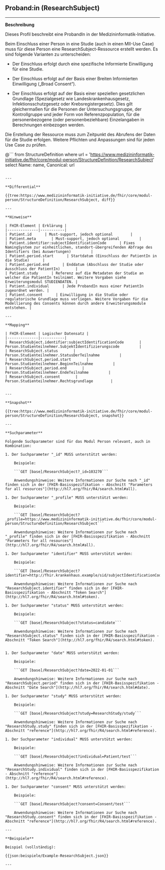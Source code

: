 ## Proband:in (ResearchSubject)

---

**Beschreibung**

Dieses Profil beschreibt eine ProbandIn in der Medizininformatik-Initiative.

Beim Einschluss einer Person in eine Studie (auch in einen MII-Use Case) muss für diese Person eine ResearchSubject-Ressource erstellt werden. Es sind folgende Varianten zu unterscheiden:

* Der Einschluss erfolgt durch eine spezifische Informierte Einwilligung für eine Studie.

* Der Einschluss erfolgt auf der Basis einer Breiten Informierten Einwilligung („Broad Consent“).

* Der Einschluss erfolgt auf der Basis einer speziellen gesetzlichen Grundlage (Spezialgesetz wie Landeskrankenhausgesetz, Infektionsschutzgesetz oder Krebsregistergesetz). Dies gilt gleichermaßen für die Personen der Untersuchungsgruppe, der Kontrollgruppe und jeder Form von Referenzpopulation, für die personenbezogene (oder personenbeziehbare) Einzelangaben in Berechnungen einbezogen werden.

Die Erstellung der Ressource muss zum Zeitpunkt des Abrufens der Daten für die Studie erfolgen. Weitere Pflichten und Anpassungen sind für jeden Use Case zu prüfen.

@```
from StructureDefinition where url = 'https://www.medizininformatik-initiative.de/fhir/core/modul-person/StructureDefinition/ResearchSubject' select Name: name, Canonical: url
```

---

**Differential**

{{tree:https://www.medizininformatik-initiative.de/fhir/core/modul-person/StructureDefinition/ResearchSubject, diff}}

---

**Hinweise**

| FHIR-Element | Erklärung |
|--------------|-----------|
| Patient.id      | Must-support, jedoch optional        |
| Patient.meta       | Must-support, jedoch optional         |
| Patient.identifier:subjectIdentificationCode      | Fixes NamingSystem zur einheitlichen, standort-übergreifenden Abfrage des Identifiers (bei Auswertungen)         |
| Patient.period.start      | Startdatum (Einschluss der PatientIn in die Studie)      |
| Patient.period.end      | Enddatum (Abschluss der Studie oder Ausschluss der PatientIn)       |
| Patient.study      | Referenz auf die Metadaten der Studie an welcher die PatientIn teilnimmt. Weitere Vorgaben siehe Erweiterungsmodul STUDIENDATEN. |
| Patient.individual      | Jede ProbandIn muss einer PatientIn zugeordnet werden. |
| Patient.consent      | Einwilligung in die Studie oder regulatorische Grundlage muss vorliegen. Weitere Vorgaben für die Modellierung des Consents können durch andere Erweiterungsmodule entstehen. |

---

**Mapping**

| FHIR-Element | Logischer Datensatz |
|--------------|-----------|
| ResearchSubject.identifier:subjectIdentificationCode       | Person.Studienteilnehmer.SubjektIdentifizierungscode         |
| ResearchSubject.status       | Person.Studienteilnehmer.StatusDerTeilnahme         |
| ResearchSubject.period.start       | Person.Studienteilnehmer.BeginnTeilnahme         |
| ResearchSubject.period.end       | Person.Studienteilnehmer.EndeTeilnahme         |
| ResearchSubject.consent       | Person.Studienteilnehmer.Rechtsgrundlage        |


---

**Snapshot**

{{tree:https://www.medizininformatik-initiative.de/fhir/core/modul-person/StructureDefinition/ResearchSubject, snapshot}}

---

**Suchparameter**

Folgende Suchparameter sind für das Modul Person relevant, auch in Kombination:

1. Der Suchparameter "_id" MUSS unterstützt werden:

    Beispiele:

    ```GET [base]/ResearchSubject?_id=103270```

    Anwendungshinweise: Weitere Informationen zur Suche nach "_id" finden sich in der [FHIR-Basisspezifikation - Abschnitt "Parameters for all resources"](http://hl7.org/fhir/R4/search.html#all).

1. Der Suchparameter "_profile" MUSS unterstützt werden:

    Beispiele:

    ```GET [base]/ResearchSubject?_profile=https://www.medizininformatik-initiative.de/fhir/core/modul-person/StructureDefinition/ResearchSubject```

    Anwendungshinweise: Weitere Informationen zur Suche nach "_profile" finden sich in der [FHIR-Basisspezifikation - Abschnitt "Parameters for all resources"](http://hl7.org/fhir/R4/search.html#all).

1. Der Suchparameter "identifier" MUSS unterstützt werden:

    Beispiele:

    ```GET [base]/ResearchSubject?identifier=http://fhir.krankenhaus.example/sid/subjectIdentificationCode|1032702```

    Anwendungshinweise: Weitere Informationen zur Suche nach "ResearchSubject.identifier" finden sich in der [FHIR-Basisspezifikation - Abschnitt "Token Search"](http://hl7.org/fhir/R4/search.html#token).

1. Der Suchparameter "status" MUSS unterstützt werden:

    Beispiele:

    ```GET [base]/ResearchSubject?status=candidate```

    Anwendungshinweise: Weitere Informationen zur Suche nach "ResearchSubject.status" finden sich in der [FHIR-Basisspezifikation - Abschnitt "Token Search"](http://hl7.org/fhir/R4/search.html#token).


1. Der Suchparameter "date" MUSS unterstützt werden:

    Beispiele:

    ```GET [base]/ResearchSubject?date=2022-01-01```

    Anwendungshinweise: Weitere Informationen zur Suche nach "ResearchSubject.period" finden sich in der [FHIR-Basisspezifikation - Abschnitt "Date Search"](http://hl7.org/fhir/R4/search.html#date).

1. Der Suchparameter "study" MUSS unterstützt werden:

    Beispiele:

    ```GET [base]/ResearchSubject?study=ResearchStudy/study```

    Anwendungshinweise: Weitere Informationen zur Suche nach "ResearchStudy.study" finden sich in der [FHIR-Basisspezifikation - Abschnitt "reference"](http://hl7.org/fhir/R4/search.html#reference).

1. Der Suchparameter "individual" MUSS unterstützt werden:

    Beispiele:

    ```GET [base]/ResearchSubject?individual=Patient/test```

    Anwendungshinweise: Weitere Informationen zur Suche nach "ResearchStudy.individual" finden sich in der [FHIR-Basisspezifikation - Abschnitt "reference"](http://hl7.org/fhir/R4/search.html#reference).

1. Der Suchparameter "consent" MUSS unterstützt werden:

    Beispiele:

    ```GET [base]/ResearchSubject?consent=Consent/test```

    Anwendungshinweise: Weitere Informationen zur Suche nach "ResearchStudy.consent" finden sich in der [FHIR-Basisspezifikation - Abschnitt "reference"](http://hl7.org/fhir/R4/search.html#reference).

---

**Beispiele**

Beispiel (vollständig):

{{json:beispiele/Example-ResearchSubject.json}}

---